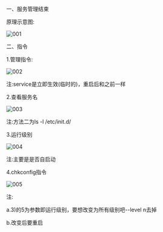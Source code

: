 一、服务管理结束

原理示意图:

![001](D:\Linux_Notes\Linux进程管理\服务管理\001.png)

二、指令

1.管理指令:

![002](D:\Linux_Notes\Linux进程管理\服务管理\002.png)

注:service是立即生效(临时的)，重启后和之前一样

2.查看服务名

![003](D:\Linux_Notes\Linux进程管理\服务管理\003.png)

注:方法二为ls -l /etc/init.d/

3.运行级别

![004](D:\Linux_Notes\Linux进程管理\服务管理\004.png)

注:主要是是否自启动

4.chkconfig指令

![005](D:\Linux_Notes\Linux进程管理\服务管理\005.png)

注:

a.3)的5为参数即运行级别，要想改变为所有级别吧--level n去掉

b.改变后要重启